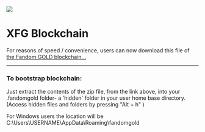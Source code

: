 <img src=https://raw.githubusercontent.com/FandomGold/XFG-data/master/fangobanner.png></img>
# XFG Blockchain 

For reasons of speed / convenience, users can now download this file of [the Fandom GOLD blockchain...](https://github.com/ZirtysPerzys/XFG-data/releases)

---------------------------
### To bootstrap blockchain:
Just extract the contents of the zip file, from the link above, into your .fandomgold folder- a 'hidden' folder in your user home base directory.  
(Access hidden files and folders by pressing "Alt + h" )

For Windows users the location will be C:\Users\USERNAME\AppData\Roaming\fandomgold
